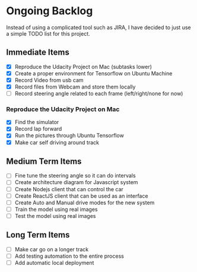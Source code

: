 # Ongoing Backlog
Instead of using a complicated tool such as JIRA, I have decided to just use a simple TODO list for this project.

## Immediate Items 
- [x] Reproduce the Udacity Project on Mac (subtasks lower)
- [x] Create a proper environment for Tensorflow on Ubuntu Machine
- [x] Record Video from usb cam
- [x] Record files from Webcam and store them locally
- [ ] Record steering angle related to each frame (left/right/none for now)

### Reproduce the Udacity Project on Mac
- [x] Find the simulator
- [x] Record lap forward
- [x] Run the pictures through Ubuntu Tensorflow
- [x] Make car self driving around track

## Medium Term Items
- [ ] Fine tune the steering angle so it can do intervals
- [ ] Create architecture diagram for Javascript system
- [ ] Create Nodejs client that can control the car
- [ ] Create ReactJS client that can be used as an interface
- [ ] Create Auto and Manual drive modes for the new system
- [ ] Train the model using real images
- [ ] Test the model using real images

## Long Term Items
- [ ] Make car go on a longer track
- [ ] Add testing automation to the entire process
- [ ] Add automatic local deployment
